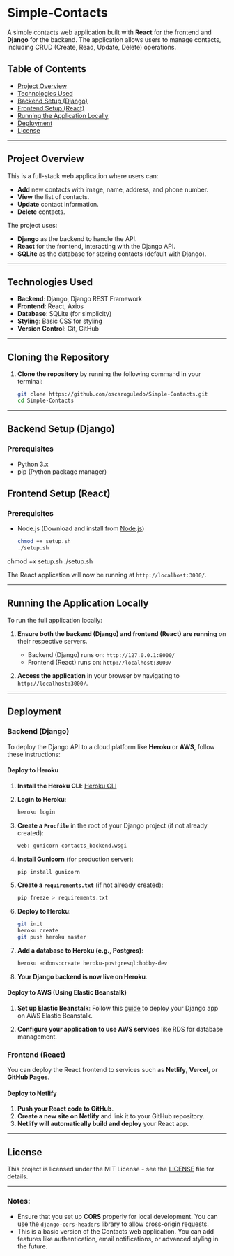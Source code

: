 # Simple-Contacts

A simple contacts web application built with **React** for the frontend and **Django** for the backend. The application allows users to manage contacts, including CRUD (Create, Read, Update, Delete) operations.

## Table of Contents
- [Project Overview](#project-overview)
- [Technologies Used](#technologies-used)
- [Backend Setup (Django)](#backend-setup-django)
- [Frontend Setup (React)](#frontend-setup-react)
- [Running the Application Locally](#running-the-application-locally)
- [Deployment](#deployment)
- [License](#license)

---

## Project Overview

This is a full-stack web application where users can:
- **Add** new contacts with image, name, address, and phone number.
- **View** the list of contacts.
- **Update** contact information.
- **Delete** contacts.

The project uses:
- **Django** as the backend to handle the API.
- **React** for the frontend, interacting with the Django API.
- **SQLite** as the database for storing contacts (default with Django).

---

## Technologies Used
- **Backend**: Django, Django REST Framework
- **Frontend**: React, Axios
- **Database**: SQLite (for simplicity)
- **Styling**: Basic CSS for styling
- **Version Control**: Git, GitHub

---

## Cloning the Repository

1. **Clone the repository** by running the following command in your terminal:

   ```bash
   git clone https://github.com/oscaroguledo/Simple-Contacts.git
   cd Simple-Contacts
   ```

---

## Backend Setup (Django)

### Prerequisites

- Python 3.x
- pip (Python package manager)

## Frontend Setup (React)

### Prerequisites

- Node.js (Download and install from [Node.js](https://nodejs.org/))

   ```bash
   chmod +x setup.sh
   ./setup.sh
   ```
chmod +x setup.sh
./setup.sh

The React application will now be running at `http://localhost:3000/`.

---

## Running the Application Locally

To run the full application locally:

1. **Ensure both the backend (Django) and frontend (React) are running** on their respective servers.
   - Backend (Django) runs on: `http://127.0.0.1:8000/`
   - Frontend (React) runs on: `http://localhost:3000/`

2. **Access the application** in your browser by navigating to `http://localhost:3000/`.

---

## Deployment

### Backend (Django)

To deploy the Django API to a cloud platform like **Heroku** or **AWS**, follow these instructions:

#### Deploy to Heroku

1. **Install the Heroku CLI**: [Heroku CLI](https://devcenter.heroku.com/articles/heroku-cli)
   
2. **Login to Heroku**:
   ```bash
   heroku login
   ```

3. **Create a `Procfile`** in the root of your Django project (if not already created):
   ```txt
   web: gunicorn contacts_backend.wsgi
   ```

4. **Install Gunicorn** (for production server):
   ```bash
   pip install gunicorn
   ```

5. **Create a `requirements.txt`** (if not already created):
   ```bash
   pip freeze > requirements.txt
   ```

6. **Deploy to Heroku**:
   ```bash
   git init
   heroku create
   git push heroku master
   ```

7. **Add a database to Heroku (e.g., Postgres)**:
   ```bash
   heroku addons:create heroku-postgresql:hobby-dev
   ```

8. **Your Django backend is now live on Heroku**.

#### Deploy to AWS (Using Elastic Beanstalk)

1. **Set up Elastic Beanstalk**:
   Follow this [guide](https://docs.aws.amazon.com/elasticbeanstalk/latest/dg/Welcome.html) to deploy your Django app on AWS Elastic Beanstalk.

2. **Configure your application to use AWS services** like RDS for database management.

### Frontend (React)

You can deploy the React frontend to services such as **Netlify**, **Vercel**, or **GitHub Pages**.

#### Deploy to Netlify

1. **Push your React code to GitHub**.
2. **Create a new site on Netlify** and link it to your GitHub repository.
3. **Netlify will automatically build and deploy** your React app.

---

## License

This project is licensed under the MIT License - see the [LICENSE](LICENSE) file for details.

---

### Notes:
- Ensure that you set up **CORS** properly for local development. You can use the `django-cors-headers` library to allow cross-origin requests.
- This is a basic version of the Contacts web application. You can add features like authentication, email notifications, or advanced styling in the future.

